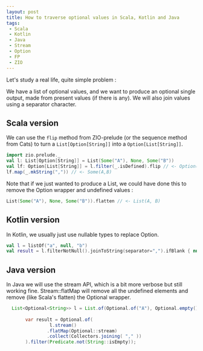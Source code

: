 ```yaml
---
layout: post
title: How to traverse optional values in Scala, Kotlin and Java
tags:
 - Scala
 - Kotlin
 - Java
 - Stream
 - Option
 - FP
 - ZIO
---
```


Let's study a real life, quite simple problem : 

We have a list of optional values, and we want to produce an optional single output, made from present values (if there is any).
We will also join values using a separator character.

## Scala version

We can use the `flip` method from ZIO-prelude (or the sequence method from Cats) to turn a `List[Option[String]]` into a `Option[List[String]]`.

```scala
import zio.prelude._
val l: List[Option[String]] = List(Some("A"), None, Some("B"))
val lf: Option[List[String]] = l.filter(_.isDefined).flip // <- Option(List(A,B))
lf.map(_.mkString(",")) // <- Some(A,B)
```

Note that if we just wanted to produce a List, we could have done this to remove the Option wrapper and undefined values : 

```scala
List(Some("A"), None, Some("B")).flatten // <- List(A, B)
```

## Kotlin version

In Kotlin, we usually just use nullable types to replace Option. 

```kotlin
val l = listOf("a", null, "b")
val result = l.filterNotNull().joinToString(separator=",").ifBlank { null }
```

## Java version

In Java we will use the stream API, which is a bit more verbose but still working fine.
Stream::flatMap will remove all the undefined elements and remove (like Scala's flatten) the Optional wrapper.

```java
  List<Optional<String>> l = List.of(Optional.of("A"), Optional.empty(), Optional.of("B"));
     
       var result = Optional.of(
                l.stream()
               .flatMap(Optional::stream)
               .collect(Collectors.joining( "," ))
       ).filter(Predicate.not(String::isEmpty));

```
